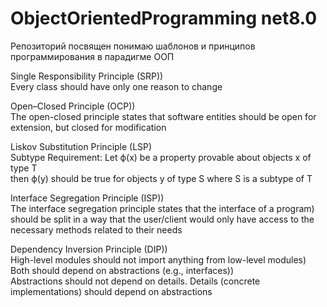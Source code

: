 # ObjectOrientedProgramming net8.0

Репозиторий посвящен понимаю шаблонов и принципов программирования в парадигме ООП

Single Responsibility Principle (SRP))</br>
Every class should have only one reason to change

Open–Closed Principle (OCP))</br>
The open-closed principle states that software entities should be open for extension, but closed for modification

Liskov Substitution Principle (LSP)</br>
Subtype Requirement: Let ϕ(x) be a property provable about objects x of type T</br>
then ϕ(y) should be true for objects y of type S where S is a subtype of T

Interface Segregation Principle (ISP))</br>
The interface segregation principle states that the interface of a program)</br>
should be split in a way that the user/client would only have access to the necessary methods related to their needs

Dependency Inversion Principle (DIP))</br>
High-level modules should not import anything from low-level modules)</br>
Both should depend on abstractions (e.g., interfaces))</br>
Abstractions should not depend on details. Details (concrete implementations) should depend on abstractions

